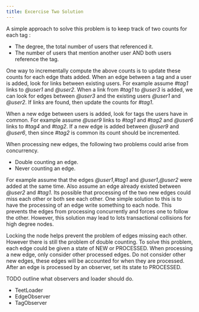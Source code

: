 ```yaml
---
title: Excercise Two Solution
---
```


A simple approach to solve this problem is to keep track of two counts for each tag :

 * The degree, the total number of users that referenced it.
 * The number of users that mention another user AND both users reference the tag.

One way to incrementally compute the above counts is to update these counts for each edge thats
added.  When an edge between a tag and a user is added, look for links between existing users.  For
example assume *#tag1* links to *@user1* and *@user2*.  When a link from *#tag1* to *@user3* is
added, we can look for edges between *@user3* and the existing users *@user1* and *@user2*.  If
links are found, then update the counts for *#tag1*.

When a new edge between users is added, look for tags the users have in common.  For example assume
*@user9* links to *#tag1* and *#tag2* and *@user6* links to *#tag4* and *#tag2*.  If a new edge is
added between *@user9* and *@user6*, then since *#tag2* is common its count should be incremented.

When processing new edges, the following two problems could arise from concurrency.

 * Double counting an edge.
 * Never counting an edge.

For example assume that the edges *@user1*,*#tag1* and *@user1*,*@user2* were added at the same
time. Also assume an edge already existed between *@user2* and *#tag1*.  Its possible that
processing of the two new edges could miss each other or both see each other.  One simple solution
to this is to have the processing of an edge write something to each node.  This prevents the edges
from processing concurrently and forces one to follow the other.   However, this solution may lead
to lots transactional collisions for high degree nodes.

Locking the node helps prevent the problem of edges missing each other.  However there is still the
problem of double counting.  To solve this problem, each edge could be given a state of NEW or
PROCESSED.  When processing a new edge, only consider other processed edges.  Do not consider other new edges,
these edges will be accounted for when they are processed.  After an edge is processed by an
observer, set its state to PROCESSED.

TODO outline what observers and loader should do.

 * TeetLoader
 * EdgeObserver
 * TagObserver

